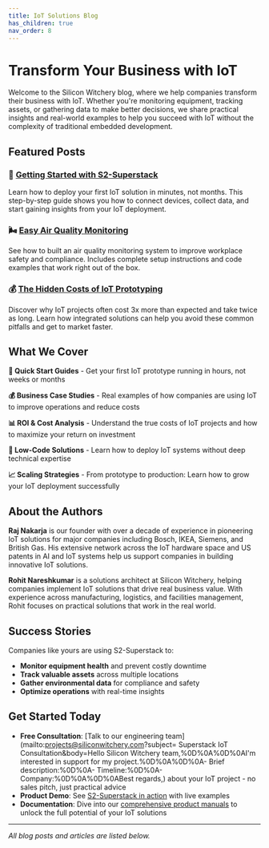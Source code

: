 ```yaml
---
title: IoT Solutions Blog
has_children: true
nav_order: 8
---
```

# Transform Your Business with IoT

Welcome to the Silicon Witchery blog, where we help companies transform their business with IoT. Whether you're monitoring equipment, tracking assets, or gathering data to make better decisions, we share practical insights and real-world examples to help you succeed with IoT without the complexity of traditional embedded development.

## Featured Posts

### 🚀 [Getting Started with S2-Superstack](/pages/blog/getting-started-with-s2-superstack)
Learn how to deploy your first IoT solution in minutes, not months. This step-by-step guide shows you how to connect devices, collect data, and start gaining insights from your IoT deployment.

### 🌬️ [Easy Air Quality Monitoring](/pages/blog/easy-air-quality-monitoring-with-superstack)
See how to built an air quality monitoring system to improve workplace safety and compliance. Includes complete setup instructions and code examples that work right out of the box.

### 💰 [The Hidden Costs of IoT Prototyping](/pages/blog/3-hidden-costs-of-iot-prototyping)
Discover why IoT projects often cost 3x more than expected and take twice as long. Learn how integrated solutions can help you avoid these common pitfalls and get to market faster.

## What We Cover

**🚀 Quick Start Guides** - Get your first IoT prototype running in hours, not weeks or months

**💰 Business Case Studies** - Real examples of how companies are using IoT to improve operations and reduce costs

**📊 ROI & Cost Analysis** - Understand the true costs of IoT projects and how to maximize your return on investment

**🔧 Low-Code Solutions** - Learn how to deploy IoT systems without deep technical expertise

**📈 Scaling Strategies** - From prototype to production: Learn how to grow your IoT deployment successfully

## About the Authors

**Raj Nakarja** is our founder with over a decade of experience in pioneering IoT solutions for major companies including Bosch, IKEA, Siemens, and British Gas. His extensive network across the IoT hardware space and US patents in AI and IoT systems help us support companies in building innovative IoT solutions.

**Rohit Nareshkumar** is a solutions architect at Silicon Witchery, helping companies implement IoT solutions that drive real business value. With experience across manufacturing, logistics, and facilities management, Rohit focuses on practical solutions that work in the real world.

## Success Stories

Companies like yours are using S2-Superstack to:
- **Monitor equipment health** and prevent costly downtime
- **Track valuable assets** across multiple locations
- **Gather environmental data** for compliance and safety
- **Optimize operations** with real-time insights

## Get Started Today

- **Free Consultation**: [Talk to our engineering team](mailto:projects@siliconwitchery.com?subject= Superstack IoT Consultation&amp;body=Hello Silicon Witchery team,%0D%0A%0D%0AI'm interested in support for my project.%0D%0A%0D%0A- Brief description:%0D%0A- Timeline:%0D%0A- Company:%0D%0A%0D%0ABest regards,) about your IoT project - no sales pitch, just practical advice
- **Product Demo**: See [S2-Superstack in action](https://super.siliconwitchery.com/?deployment=00000000-0000-0000-0000-000000000000) with live examples
- **Documentation**: Dive into our [comprehensive product manuals](/) to unlock the full potential of your IoT solutions

---

*All blog posts and articles are listed below.*